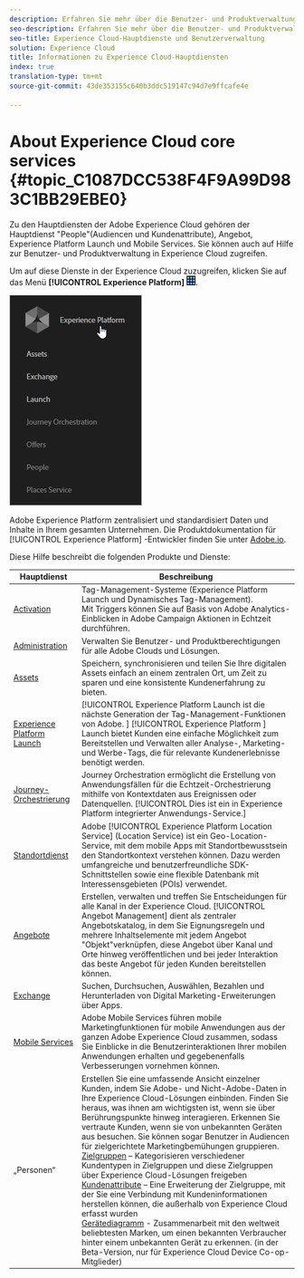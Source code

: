 ```yaml
---
description: Erfahren Sie mehr über die Benutzer- und Produktverwaltung in der Adobe Experience Cloud, den Hauptdienst "People"(Audiencen und Kundenattribute), die Reisebegleitung, die Angebote, die Orte, den Start der Experience Platform und die Mobile Services.
seo-description: Erfahren Sie mehr über die Benutzer- und Produktverwaltung in der Adobe Experience Cloud, den Hauptdienst "People"(Audiencen und Kundenattribute), Angebot, Experience Platform Launch und Mobile Services.
seo-title: Experience Cloud-Hauptdienste und Benutzerverwaltung
solution: Experience Cloud
title: Informationen zu Experience Cloud-Hauptdiensten
index: true
translation-type: tm+mt
source-git-commit: 43de353155c640b3ddc519147c94d7e9ffcafe4e

---
```



# About Experience Cloud core services {#topic_C1087DCC538F4F9A99D983C1BB29EBE0}

Zu den Hauptdiensten der Adobe Experience Cloud gehören der Hauptdienst &quot;People&quot;(Audiencen und Kundenattribute), Angebot, Experience Platform Launch und Mobile Services. Sie können auch auf Hilfe zur Benutzer- und Produktverwaltung in Experience Cloud zugreifen.

Um auf diese Dienste in der Experience Cloud zuzugreifen, klicken Sie auf das Menü **[!UICONTROL Experience Platform]** ![](assets/menu-icon.png).

![](assets/platform-core-services.png)

Adobe Experience Platform zentralisiert und standardisiert Daten und Inhalte in Ihrem gesamten Unternehmen. Die Produktdokumentation für [!UICONTROL Experience Platform] -Entwickler finden Sie unter [Adobe.io](https://www.adobe.io/apis/experienceplatform/home/services.html).

Diese Hilfe beschreibt die folgenden Produkte und Dienste:

| Hauptdienst | Beschreibung |
|--- |--- |
| [Activation](activation/activation.md) | Tag-Management-Systeme (Experience Platform Launch und Dynamisches Tag-Management).<br>Mit Triggers können Sie auf Basis von Adobe Analytics-Einblicken in Adobe Campaign Aktionen in Echtzeit durchführen. |
| [Administration](admin-getting-started/admin-getting-started.md) | Verwalten Sie Benutzer- und Produktberechtigungen für alle Adobe Clouds und Lösungen. |
| [Assets](experience-cloud-assets/experience-cloud-assets.md) | Speichern, synchronisieren und teilen Sie Ihre digitalen Assets einfach an einem zentralen Ort, um Zeit zu sparen und eine konsistente Kundenerfahrung zu bieten. |
| [Experience Platform Launch](https://docs.adobe.com/content/help/en/launch/using/overview.html) | [!UICONTROL Experience Platform Launch ist die nächste Generation der Tag-Management-Funktionen von Adobe. ] [!UICONTROL Experience Platform ] Launch bietet Kunden eine einfache Möglichkeit zum Bereitstellen und Verwalten aller Analyse-, Marketing- und Werbe-Tags, die für relevante Kundenerlebnisse benötigt werden. |
| [Journey-Orchestrierung](https://docs.adobe.com/content/help/en/journeys/using/journey-orchestration-home.html) | Journey Orchestration ermöglicht die Erstellung von Anwendungsfällen für die Echtzeit-Orchestrierung mithilfe von Kontextdaten aus Ereignissen oder Datenquellen. [!UICONTROL Dies ist ein in Experience Platform integrierter Anwendungs-Service.] |
| [Standortdienst](https://docs.adobe.com/content/help/en/places/using/home.html) | Adobe [!UICONTROL Experience Platform Location Service] (Location Service) ist ein Geo-Location-Service, mit dem mobile Apps mit Standortbewusstsein den Standortkontext verstehen können. Dazu werden umfangreiche und benutzerfreundliche SDK-Schnittstellen sowie eine flexible Datenbank mit Interessensgebieten (POIs) verwendet. |
| [Angebote](offer-management/getting-started.md) | Erstellen, verwalten und treffen Sie Entscheidungen für alle Kanal in der Experience Cloud. [!UICONTROL Angebot Management] dient als zentraler Angebotskatalog, in dem Sie Eignungsregeln und mehrere Inhaltselemente mit jedem Angebot &quot;Objekt&quot;verknüpfen, diese Angebot über Kanal und Orte hinweg veröffentlichen und bei jeder Interaktion das beste Angebot für jeden Kunden bereitstellen können. |
| [Exchange](exchange.md) | Suchen, Durchsuchen, Auswählen, Bezahlen und Herunterladen von Digital Marketing-Erweiterungen über Apps. |
| [Mobile Services](https://docs.adobe.com/content/help/en/mobile-services/using/home.html) | Adobe Mobile Services führen mobile Marketingfunktionen für mobile Anwendungen aus der ganzen Adobe Experience Cloud zusammen, sodass Sie Einblicke in die Benutzerinteraktionen Ihrer mobilen Anwendungen erhalten und gegebenenfalls Verbesserungen vornehmen können. |
| „Personen“ | Erstellen Sie eine umfassende Ansicht einzelner Kunden, indem Sie Adobe- und Nicht-Adobe-Daten in Ihre Experience Cloud-Lösungen einbinden. Finden Sie heraus, was ihnen am wichtigsten ist, wenn sie über Berührungspunkte hinweg interagieren. Erkennen Sie vertraute Kunden, wenn sie von unbekannten Geräten aus besuchen. Sie können sogar Benutzer in Audiencen für zielgerichtete Marketingbemühungen gruppieren.<br>[Zielgruppen](audience-library/audience-library.md) – Kategorisieren verschiedener Kundentypen in Zielgruppen und diese Zielgruppen über Experience Cloud-Lösungen freigeben<br>[Kundenattribute](attributes/attributes.md) – Eine Erweiterung der Zielgruppe, mit der Sie eine Verbindung mit Kundeninformationen herstellen können, die außerhalb von Experience Cloud erfasst wurden<br>[Gerätediagramm](https://landing.adobe.com/en/na/events/summit/275658-summit-co-op.html) - Zusammenarbeit mit den weltweit beliebtesten Marken, um einen bekannten Verbraucher hinter einem unbekannten Gerät zu erkennen. (in der Beta-Version, nur für Experience Cloud Device Co-op-Mitglieder) |
